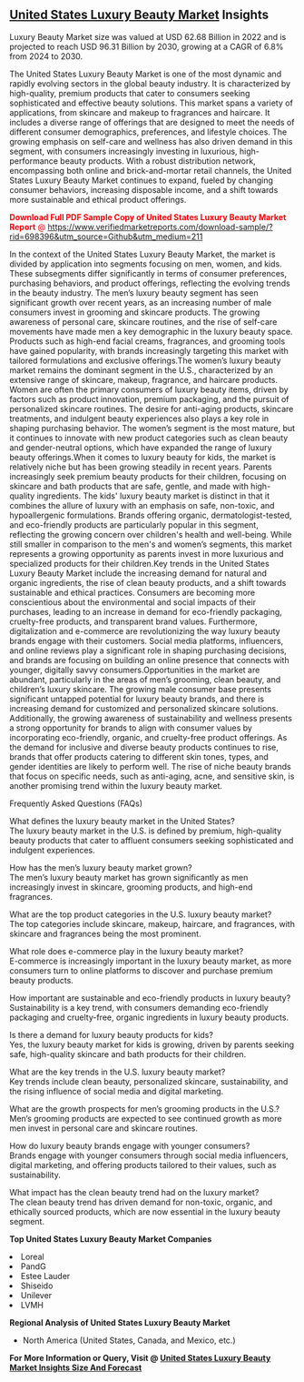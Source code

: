 <h2><a href="https://www.verifiedmarketreports.com/download-sample/?rid=698396&amp;utm_source=Github&amp;utm_medium=211" target="_blank">United States Luxury Beauty Market</a> Insights</h2><p>Luxury Beauty Market size was valued at USD 62.68 Billion in 2022 and is projected to reach USD 96.31 Billion by 2030, growing at a CAGR of 6.8% from 2024 to 2030.</p><p><p>The United States Luxury Beauty Market is one of the most dynamic and rapidly evolving sectors in the global beauty industry. It is characterized by high-quality, premium products that cater to consumers seeking sophisticated and effective beauty solutions. This market spans a variety of applications, from skincare and makeup to fragrances and haircare. It includes a diverse range of offerings that are designed to meet the needs of different consumer demographics, preferences, and lifestyle choices. The growing emphasis on self-care and wellness has also driven demand in this segment, with consumers increasingly investing in luxurious, high-performance beauty products. With a robust distribution network, encompassing both online and brick-and-mortar retail channels, the United States Luxury Beauty Market continues to expand, fueled by changing consumer behaviors, increasing disposable income, and a shift towards more sustainable and ethical product offerings. <p><span class=""><span style="color: #ff0000;"><strong>Download Full PDF Sample Copy of United States Luxury Beauty Market Report</strong> @ </span><a href="https://www.verifiedmarketreports.com/download-sample/?rid=698396&amp;utm_source=Github&amp;utm_medium=211" target="_blank">https://www.verifiedmarketreports.com/download-sample/?rid=698396&amp;utm_source=Github&amp;utm_medium=211</a></span></p></p><p>In the context of the United States Luxury Beauty Market, the market is divided by application into segments focusing on men, women, and kids. These subsegments differ significantly in terms of consumer preferences, purchasing behaviors, and product offerings, reflecting the evolving trends in the beauty industry. The men’s luxury beauty segment has seen significant growth over recent years, as an increasing number of male consumers invest in grooming and skincare products. The growing awareness of personal care, skincare routines, and the rise of self-care movements have made men a key demographic in the luxury beauty space. Products such as high-end facial creams, fragrances, and grooming tools have gained popularity, with brands increasingly targeting this market with tailored formulations and exclusive offerings.The women’s luxury beauty market remains the dominant segment in the U.S., characterized by an extensive range of skincare, makeup, fragrance, and haircare products. Women are often the primary consumers of luxury beauty items, driven by factors such as product innovation, premium packaging, and the pursuit of personalized skincare routines. The desire for anti-aging products, skincare treatments, and indulgent beauty experiences also plays a key role in shaping purchasing behavior. The women’s segment is the most mature, but it continues to innovate with new product categories such as clean beauty and gender-neutral options, which have expanded the range of luxury beauty offerings.When it comes to luxury beauty for kids, the market is relatively niche but has been growing steadily in recent years. Parents increasingly seek premium beauty products for their children, focusing on skincare and bath products that are safe, gentle, and made with high-quality ingredients. The kids' luxury beauty market is distinct in that it combines the allure of luxury with an emphasis on safe, non-toxic, and hypoallergenic formulations. Brands offering organic, dermatologist-tested, and eco-friendly products are particularly popular in this segment, reflecting the growing concern over children's health and well-being. While still smaller in comparison to the men's and women’s segments, this market represents a growing opportunity as parents invest in more luxurious and specialized products for their children.Key trends in the United States Luxury Beauty Market include the increasing demand for natural and organic ingredients, the rise of clean beauty products, and a shift towards sustainable and ethical practices. Consumers are becoming more conscientious about the environmental and social impacts of their purchases, leading to an increase in demand for eco-friendly packaging, cruelty-free products, and transparent brand values. Furthermore, digitalization and e-commerce are revolutionizing the way luxury beauty brands engage with their customers. Social media platforms, influencers, and online reviews play a significant role in shaping purchasing decisions, and brands are focusing on building an online presence that connects with younger, digitally savvy consumers.Opportunities in the market are abundant, particularly in the areas of men’s grooming, clean beauty, and children’s luxury skincare. The growing male consumer base presents significant untapped potential for luxury beauty brands, and there is increasing demand for customized and personalized skincare solutions. Additionally, the growing awareness of sustainability and wellness presents a strong opportunity for brands to align with consumer values by incorporating eco-friendly, organic, and cruelty-free product offerings. As the demand for inclusive and diverse beauty products continues to rise, brands that offer products catering to different skin tones, types, and gender identities are likely to perform well. The rise of niche beauty brands that focus on specific needs, such as anti-aging, acne, and sensitive skin, is another promising trend within the luxury beauty market.<p>Frequently Asked Questions (FAQs)</p><p>What defines the luxury beauty market in the United States? <br> The luxury beauty market in the U.S. is defined by premium, high-quality beauty products that cater to affluent consumers seeking sophisticated and indulgent experiences.</p><p>How has the men’s luxury beauty market grown? <br> The men’s luxury beauty market has grown significantly as men increasingly invest in skincare, grooming products, and high-end fragrances.</p><p>What are the top product categories in the U.S. luxury beauty market? <br> The top categories include skincare, makeup, haircare, and fragrances, with skincare and fragrances being the most prominent.</p><p>What role does e-commerce play in the luxury beauty market? <br> E-commerce is increasingly important in the luxury beauty market, as more consumers turn to online platforms to discover and purchase premium beauty products.</p><p>How important are sustainable and eco-friendly products in luxury beauty? <br> Sustainability is a key trend, with consumers demanding eco-friendly packaging and cruelty-free, organic ingredients in luxury beauty products.</p><p>Is there a demand for luxury beauty products for kids? <br> Yes, the luxury beauty market for kids is growing, driven by parents seeking safe, high-quality skincare and bath products for their children.</p><p>What are the key trends in the U.S. luxury beauty market? <br> Key trends include clean beauty, personalized skincare, sustainability, and the rising influence of social media and digital marketing.</p><p>What are the growth prospects for men’s grooming products in the U.S.? <br> Men’s grooming products are expected to see continued growth as more men invest in personal care and skincare routines.</p><p>How do luxury beauty brands engage with younger consumers? <br> Brands engage with younger consumers through social media influencers, digital marketing, and offering products tailored to their values, such as sustainability.</p><p>What impact has the clean beauty trend had on the luxury market? <br> The clean beauty trend has driven demand for non-toxic, organic, and ethically sourced products, which are now essential in the luxury beauty segment.</p></p><p><strong>Top United States Luxury Beauty Market Companies</strong></p><div data-test-id=""><p><li>Loreal</li><li> PandG</li><li> Estee Lauder</li><li> Shiseido</li><li> Unilever</li><li> LVMH</li></p><div><strong>Regional Analysis of&nbsp;United States Luxury Beauty Market</strong></div><ul><li dir="ltr"><p dir="ltr">North America&nbsp;(United States, Canada, and Mexico, etc.)</p></li></ul><p><strong>For More Information or Query, Visit @&nbsp;</strong><strong><a href="https://www.verifiedmarketreports.com/product/luxury-beauty-market/?utm_source=Github&amp;utm_medium=211" target="_blank">United States Luxury Beauty Market Insights Size And Forecast</a></strong></p></div>

